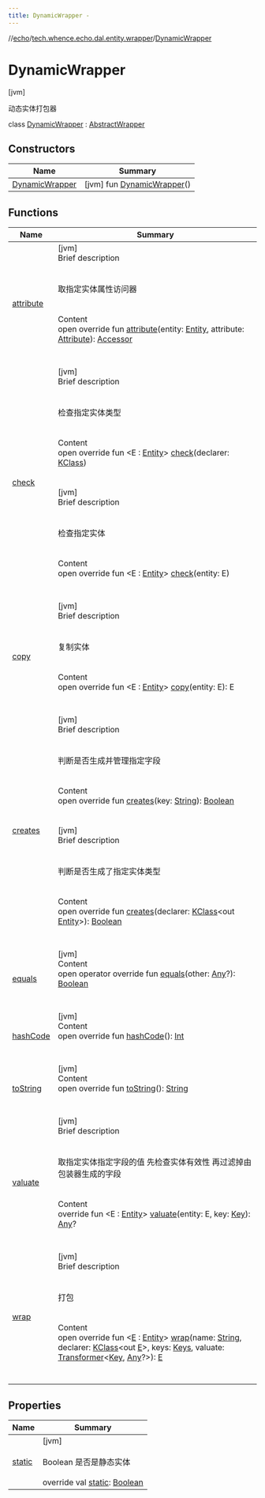 ```yaml
---
title: DynamicWrapper -
---
```

//[echo](../../index.md)/[tech.whence.echo.dal.entity.wrapper](../index.md)/[DynamicWrapper](index.md)



# DynamicWrapper  
 [jvm] 

动态实体打包器

class [DynamicWrapper](index.md) : [AbstractWrapper](../-abstract-wrapper/index.md)   


## Constructors  
  
|  Name|  Summary| 
|---|---|
| [DynamicWrapper](-dynamic-wrapper.md)|  [jvm] fun [DynamicWrapper](-dynamic-wrapper.md)()   <br>


## Functions  
  
|  Name|  Summary| 
|---|---|
| [attribute](attribute.md)| [jvm]  <br>Brief description  <br><br><br>取指定实体属性访问器<br><br>  <br>Content  <br>open override fun [attribute](attribute.md)(entity: [Entity](../../tech.whence.echo.dal.entity/-entity/index.md), attribute: [Attribute](../-attribute/index.md)): [Accessor](../../tech.whence.echo.container.accessor/-accessor/index.md)  <br><br><br>
| [check](../-abstract-wrapper/check.md)| [jvm]  <br>Brief description  <br><br><br>检查指定实体类型<br><br>  <br>Content  <br>open override fun <E : [Entity](../../tech.whence.echo.dal.entity/-entity/index.md)> [check](../-abstract-wrapper/check.md)(declarer: [KClass](https://kotlinlang.org/api/latest/jvm/stdlib/kotlin.reflect/-k-class/index.html)<out E>)  <br><br><br>[jvm]  <br>Brief description  <br><br><br>检查指定实体<br><br>  <br>Content  <br>open override fun <E : [Entity](../../tech.whence.echo.dal.entity/-entity/index.md)> [check](../-wrapper/check.md)(entity: E)  <br><br><br>
| [copy](../-wrapper/copy.md)| [jvm]  <br>Brief description  <br><br><br>复制实体<br><br>  <br>Content  <br>open override fun <E : [Entity](../../tech.whence.echo.dal.entity/-entity/index.md)> [copy](../-wrapper/copy.md)(entity: E): E  <br><br><br>
| [creates](../-abstract-wrapper/creates.md)| [jvm]  <br>Brief description  <br><br><br>判断是否生成并管理指定字段<br><br>  <br>Content  <br>open override fun [creates](../-abstract-wrapper/creates.md)(key: [String](https://kotlinlang.org/api/latest/jvm/stdlib/kotlin/-string/index.html)): [Boolean](https://kotlinlang.org/api/latest/jvm/stdlib/kotlin/-boolean/index.html)  <br><br><br>[jvm]  <br>Brief description  <br><br><br>判断是否生成了指定实体类型<br><br>  <br>Content  <br>open override fun [creates](creates.md)(declarer: [KClass](https://kotlinlang.org/api/latest/jvm/stdlib/kotlin.reflect/-k-class/index.html)<out [Entity](../../tech.whence.echo.dal.entity/-entity/index.md)>): [Boolean](https://kotlinlang.org/api/latest/jvm/stdlib/kotlin/-boolean/index.html)  <br><br><br>
| [equals](../../tech.whence.echo.webclient.response.exception/-response-unrecognized-exception/index.md#kotlin/Any/equals/#kotlin.Any?/PointingToDeclaration/)| [jvm]  <br>Content  <br>open operator override fun [equals](../../tech.whence.echo.webclient.response.exception/-response-unrecognized-exception/index.md#kotlin/Any/equals/#kotlin.Any?/PointingToDeclaration/)(other: [Any](https://kotlinlang.org/api/latest/jvm/stdlib/kotlin/-any/index.html)?): [Boolean](https://kotlinlang.org/api/latest/jvm/stdlib/kotlin/-boolean/index.html)  <br><br><br>
| [hashCode](../../tech.whence.echo.webclient.response.exception/-response-unrecognized-exception/index.md#kotlin/Any/hashCode/#/PointingToDeclaration/)| [jvm]  <br>Content  <br>open override fun [hashCode](../../tech.whence.echo.webclient.response.exception/-response-unrecognized-exception/index.md#kotlin/Any/hashCode/#/PointingToDeclaration/)(): [Int](https://kotlinlang.org/api/latest/jvm/stdlib/kotlin/-int/index.html)  <br><br><br>
| [toString](../../tech.whence.echo.webclient.response.exception/-response-unrecognized-exception/index.md#kotlin/Any/toString/#/PointingToDeclaration/)| [jvm]  <br>Content  <br>open override fun [toString](../../tech.whence.echo.webclient.response.exception/-response-unrecognized-exception/index.md#kotlin/Any/toString/#/PointingToDeclaration/)(): [String](https://kotlinlang.org/api/latest/jvm/stdlib/kotlin/-string/index.html)  <br><br><br>
| [valuate](../-abstract-wrapper/valuate.md)| [jvm]  <br>Brief description  <br><br><br>取指定实体指定字段的值 先检查实体有效性 再过滤掉由包装器生成的字段<br><br>  <br>Content  <br>override fun <E : [Entity](../../tech.whence.echo.dal.entity/-entity/index.md)> [valuate](../-abstract-wrapper/valuate.md)(entity: E, key: [Key](../../tech.whence.echo.dal.schema.key/-key/index.md)): [Any](https://kotlinlang.org/api/latest/jvm/stdlib/kotlin/-any/index.html)?  <br><br><br>
| [wrap](wrap.md)| [jvm]  <br>Brief description  <br><br><br>打包<br><br>  <br>Content  <br>open override fun <[E](wrap.md) : [Entity](../../tech.whence.echo.dal.entity/-entity/index.md)> [wrap](wrap.md)(name: [String](https://kotlinlang.org/api/latest/jvm/stdlib/kotlin/-string/index.html), declarer: [KClass](https://kotlinlang.org/api/latest/jvm/stdlib/kotlin.reflect/-k-class/index.html)<out [E](wrap.md)>, keys: [Keys](../../tech.whence.echo.dal.schema.key/-keys/index.md), valuate: [Transformer](../../tech.whence.echo.function/-transformer/index.md)<[Key](../../tech.whence.echo.dal.schema.key/-key/index.md), [Any](https://kotlinlang.org/api/latest/jvm/stdlib/kotlin/-any/index.html)?>): [E](wrap.md)  <br><br><br>


## Properties  
  
|  Name|  Summary| 
|---|---|
| [static](index.md#tech.whence.echo.dal.entity.wrapper/DynamicWrapper/static/#/PointingToDeclaration/)|  [jvm] <br><br>Boolean 是否是静态实体<br><br>override val [static](index.md#tech.whence.echo.dal.entity.wrapper/DynamicWrapper/static/#/PointingToDeclaration/): [Boolean](https://kotlinlang.org/api/latest/jvm/stdlib/kotlin/-boolean/index.html)   <br>

